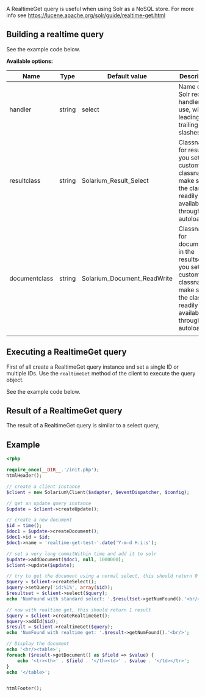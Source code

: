 A RealtimeGet query is useful when using Solr as a NoSQL store. For more info see <https://lucene.apache.org/solr/guide/realtime-get.html>

Building a realtime query
-------------------------

See the example code below.

**Available options:**

| Name          | Type   | Default value                 | Description                                                                                                                               |
|---------------|--------|-------------------------------|-------------------------------------------------------------------------------------------------------------------------------------------|
| handler       | string | select                        | Name of the Solr request handler to use, without leading or trailing slashes                                                              |
| resultclass   | string | Solarium\_Result\_Select      | Classname for result. If you set a custom classname make sure the class is readily available (or through autoloading)                     |
| documentclass | string | Solarium\_Document\_ReadWrite | Classname for documents in the resultset. If you set a custom classname make sure the class is readily available (or through autoloading) |
||

Executing a RealtimeGet query
-----------------------------

First of all create a RealtimeGet query instance and set a single ID or multiple IDs. Use the `realtimeGet` method of the client to execute the query object.

See the example code below.

Result of a RealtimeGet query
-----------------------------

The result of a RealtimeGet query is similar to a select query,

Example
-------

```php
<?php

require_once(__DIR__.'/init.php');
htmlHeader();

// create a client instance
$client = new Solarium\Client($adapter, $eventDispatcher, $config);

// get an update query instance
$update = $client->createUpdate();

// create a new document
$id = time();
$doc1 = $update->createDocument();
$doc1->id = $id;
$doc1->name = 'realtime-get-test-'.date('Y-m-d H:i:s');

// set a very long commitWithin time and add it to solr
$update->addDocument($doc1, null, 1000000);
$client->update($update);

// try to get the document using a normal select, this should return 0 results
$query = $client->createSelect();
$query->setQuery('id:%1%', array($id));
$resultset = $client->select($query);
echo 'NumFound with standard select: '.$resultset->getNumFound().'<br/>';

// now with realtime get, this should return 1 result
$query = $client->createRealtimeGet();
$query->addId($id);
$result = $client->realtimeGet($query);
echo 'NumFound with realtime get: '.$result->getNumFound().'<br/>';

// Display the document
echo '<hr/><table>';
foreach ($result->getDocument() as $field => $value) {
    echo '<tr><th>' . $field . '</th><td>' . $value . '</td></tr>';
}
echo '</table>';


htmlFooter();

```
